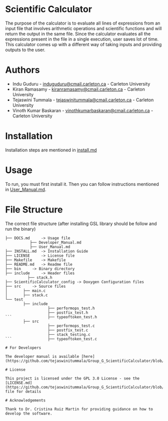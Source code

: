 # Scientific Calculator

The purpose of the calculator is to evaluate all lines of expressions from an input file that involves arithmetic operations and scientific functions and will return the output in the same file. Since the calculator evaluates all the expressions present in the file in a single execution, user saves lot of time. This calculator comes up with a different way of taking inputs and providing outputs to the user.


# Authors

- Indu Guduru - induguduru@cmail.carleton.ca - Carleton University
- Kiran Ramasamy - kiranramasamy@cmail.carleton.ca - Carleton University
- Tejaswini Tummala - tejaswinitummala@cmail.carleton.ca - Carleton University
- Vinoth Kumar Baskaran - vinothkumarbaskaran@cmail.carleton.ca - Carleton University

# Installation

Installation steps are mentioned in [install.md](https://github.com/tejaswinitummala/Group_G_ScientificCalculator/blob/dev/install.md)

# Usage

To run, you must first install it. Then you can follow instructions mentioned in
[User_Manual.md](https://github.com/tejaswinitummala/Group_G_ScientificCalculator/blob/dev/doc/user_manual.md).

# File Structure

The correct file structure (after installing GSL library should be follow and run the binary)

```
├── DOCS.md 	-> Usage file
           ├── Developer_Manual.md
           ├── User_Manual.md
├── INSTALL.md 	-> Installation Guide
├── LICENSE 	-> License file
├── Makefile 	-> Makefile
├── README.md 	-> Readme file
├── bin 	-> Binary directory
├── include 	-> Header files
          ├── stack.h
├── ScientificCalculator_config -> Doxygen Configuration files
├── src 	-> Source files 
│       ├── main.c
│       ├── stack.c
└── test
        ├── include
                   ├── performops_test.h
                   ├── postfix_test.h
```                ├── typeoftoken_test.h
        ├── src
                   ├── performops_test.c
                   ├── postfix_test.c
                   ├── stack_testing.c
```                ├── typeoftoken_test.c

# For Developers

The developer manual is available [here](https://github.com/tejaswinitummala/Group_G_ScientificCalculator/blob/dev/doc/developer_manual.md).

# License

This project is licensed under the GPL 3.0 License - see the [LICENSE.md](https://github.com/tejaswinitummala/Group_G_ScientificCalculator/blob/dev/LICENSE) file for details

# Acknowledgements

Thank to Dr. Cristina Ruiz Martin for providing guidance on how to develop the software.
